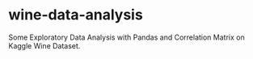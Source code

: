 # wine-data-analysis

Some Exploratory Data Analysis with Pandas and Correlation Matrix on Kaggle Wine Dataset.
